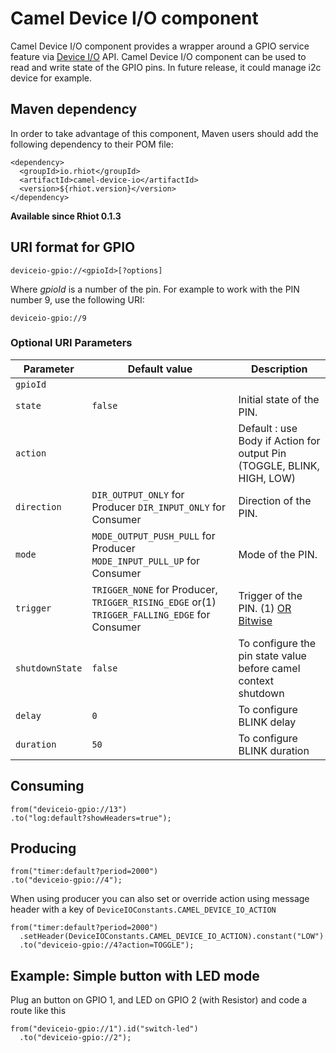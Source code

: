 # Camel Device I/O component

Camel Device I/O component provides a wrapper around a GPIO service feature via [Device I/O](http://openjdk.java.net/projects/dio/) API. Camel Device I/O component can be used to read and write state of the GPIO pins. In future release, it could manage i2c device for example.

## Maven dependency

In order to take advantage of this component, Maven users should add the following dependency to their POM file:

    <dependency>
      <groupId>io.rhiot</groupId>
      <artifactId>camel-device-io</artifactId>
      <version>${rhiot.version}</version>
    </dependency>

**Available since Rhiot 0.1.3**


## URI format for GPIO

    deviceio-gpio://<gpioId>[?options]

Where *gpioId* is a number of the pin. For example to work with the PIN number 9, use the following URI:

    deviceio-gpio://9


### Optional URI Parameters

| Parameter      | Default value      | Description          |
|----------------|--------------------|----------------------|
| `gpioId`       |                    |                               |
| `state`        |    `false`         | Initial state of the PIN.     |
| `action`       |               | Default : use Body if Action for output Pin (TOGGLE, BLINK, HIGH, LOW)|
| `direction`        |    `DIR_OUTPUT_ONLY` for Producer    `DIR_INPUT_ONLY` for Consumer      | Direction of the PIN.     |
| `mode`        |    `MODE_OUTPUT_PUSH_PULL` for Producer    `MODE_INPUT_PULL_UP` for Consumer      | Mode of the PIN.     |
| `trigger`        |    `TRIGGER_NONE` for Producer,   `TRIGGER_RISING_EDGE` or(1) `TRIGGER_FALLING_EDGE` for Consumer      | Trigger of the PIN.  (1) [OR Bitwise](https://en.wikipedia.org/wiki/Bitwise_operation#OR)  |
| `shutdownState`        | `false`                       | To configure the pin state value before camel context shutdown        |
| `delay`        | `0`                       | To configure BLINK delay        |
| `duration`     | `50`                      | To configure BLINK duration        |


## Consuming

    from("deviceio-gpio://13")
    .to("log:default?showHeaders=true");

## Producing

    from("timer:default?period=2000")
    .to("deviceio-gpio://4");

When using producer you can also set or override action using message header with a key of `DeviceIOConstants.CAMEL_DEVICE_IO_ACTION`

    from("timer:default?period=2000")
      .setHeader(DeviceIOConstants.CAMEL_DEVICE_IO_ACTION).constant("LOW")
      .to("deviceio-gpio://4?action=TOGGLE");

## Example: Simple button with LED mode

Plug an button on GPIO 1, and LED on GPIO 2 (with Resistor) and code a route like this

    from("deviceio-gpio://1").id("switch-led")
      .to("deviceio-gpio://2");
